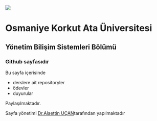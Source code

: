 ![](<img src="Resource/Images/osmaniye-korkut-ata-universitesi.png">)

# Osmaniye Korkut Ata Üniversitesi
## Yönetim Bilişim Sistemleri Bölümü
### Github sayfasıdır

Bu sayfa içerisinde

* derslere ait repositoryler
* ödevler
* duyurular

Paylaşılmaktadır.

Sayfa yönetimi [Dr.Alaettin UÇAN](www.aucan.github.io)tarafından yapılmaktadır
